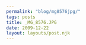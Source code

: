```yaml
---
permalink: "blog/mg8576jpg/"
tags: posts
title: _MG_8576.JPG
date: 2009-12-22
layout: layouts/post.njk
---
```


